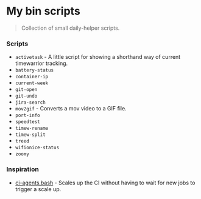 # My bin scripts
> Collection of small daily-helper scripts.

### Scripts

- `activetask` - A little script for showing a shorthand way of current timewarrior tracking.
- `battery-status`
- `container-ip`
- `current-week`
- `git-open`
- `git-undo`
- `jira-search`
- `mov2gif` - Converts a mov video to a GIF file. 
- `port-info`
- `speedtest`
- `timew-rename`
- `timew-split`
- `treed`
- `wifionice-status`
- `zoomy`

### Inspiration
- [ci-agents.bash](https://github.com/toolmantim/dotfiles/blob/master/bash/ci-agents.bash) - Scales up the CI
without having to wait for new jobs to trigger a scale up.
